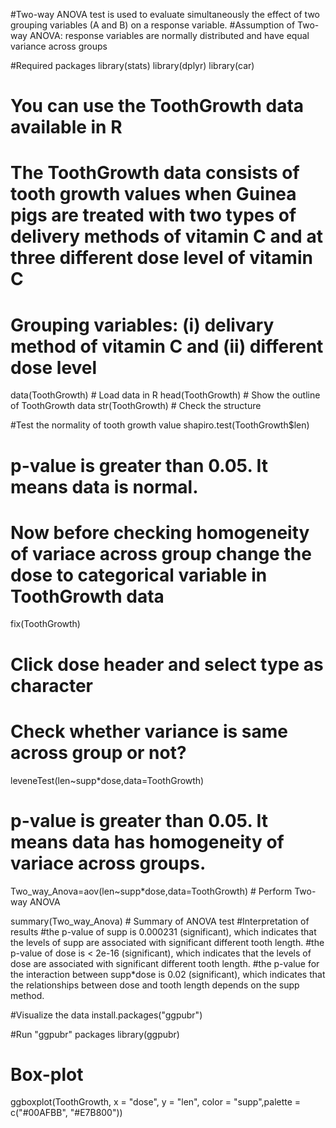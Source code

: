 #Two-way ANOVA test is used to evaluate simultaneously the effect of two grouping variables (A and B) on a response variable.
#Assumption of Two-way ANOVA: response variables are normally distributed and have equal variance across groups

#Required packages
library(stats)
library(dplyr)
library(car)

# You can use the ToothGrowth data available in R
# The ToothGrowth data consists of tooth growth values when Guinea pigs are treated with two types of delivery methods of vitamin C and at three different dose level of vitamin C
# Grouping variables: (i) delivary method of vitamin C and (ii) different dose level

data(ToothGrowth) # Load data in R
head(ToothGrowth) # Show the outline of ToothGrowth data 
str(ToothGrowth) # Check the structure

#Test the normality of tooth growth value
shapiro.test(ToothGrowth$len)

# p-value is greater than 0.05. It means data is normal.

# Now before checking homogeneity of variace across group change the dose to categorical variable in ToothGrowth data
fix(ToothGrowth)
# Click dose header and select type as character
# Check whether variance is same across group or not?
leveneTest(len~supp*dose,data=ToothGrowth) 

# p-value is greater than 0.05. It means data has homogeneity of variace across groups.

Two_way_Anova=aov(len~supp*dose,data=ToothGrowth) # Perform Two-way ANOVA

summary(Two_way_Anova) # Summary of ANOVA test
#Interpretation of results
#the p-value of supp is 0.000231 (significant), which indicates that the levels of supp are associated with significant different tooth length.
#the p-value of dose is < 2e-16 (significant), which indicates that the levels of dose are associated with significant different tooth length.
#the p-value for the interaction between supp*dose is 0.02 (significant), which indicates that the relationships between dose and tooth length depends on the supp method.

#Visualize the data
install.packages("ggpubr")

#Run "ggpubr" packages
library(ggpubr)

# Box-plot
ggboxplot(ToothGrowth, x = "dose", y = "len", color = "supp",palette = c("#00AFBB", "#E7B800"))
